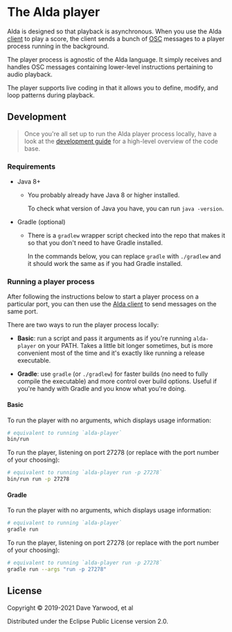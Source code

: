# The Alda player

Alda is designed so that playback is asynchronous. When you use the Alda
[client](../client) to play a score, the client sends a bunch of
[OSC][osc-intro] messages to a player process running in the background.

[osc-intro]: http://opensoundcontrol.org/introduction-osc

The player process is agnostic of the Alda language. It simply receives and
handles OSC messages containing lower-level instructions pertaining to audio
playback.

The player supports live coding in that it allows you to define, modify, and
loop patterns during playback.

## Development

> Once you're all set up to run the Alda player process locally, have a look at
> the [development guide](./doc/development-guide.md) for a high-level overview
> of the code base.

### Requirements

* Java 8+
  * You probably already have Java 8 or higher installed.

    To check what version of Java you have, you can run `java -version`.

* Gradle (optional)
  * There is a `gradlew` wrapper script checked into the repo that makes it so
    that you don't need to have Gradle installed.

    In the commands below, you can replace `gradle` with `./gradlew` and it
    should work the same as if you had Gradle installed.

### Running a player process

After following the instructions below to start a player process on a particular
port, you can then use the [Alda client](../client) to send messages on the same
port.

There are two ways to run the player process locally:

* **Basic**: run a script and pass it arguments as if you're running
  `alda-player` on your PATH. Takes a little bit longer sometimes, but is more
  convenient most of the time and it's exactly like running a release
  executable.

* **Gradle**: use `gradle` (or `./gradlew`) for faster builds (no need to fully
  compile the executable) and more control over build options. Useful if you're
  handy with Gradle and you know what you're doing.

#### Basic

To run the player with no arguments, which displays usage information:

```bash
# equivalent to running `alda-player`
bin/run
```

To run the player, listening on port 27278 (or replace with the port number of
your choosing):

```bash
# equivalent to running `alda-player run -p 27278`
bin/run run -p 27278
```

#### Gradle

To run the player with no arguments, which displays usage information:

```bash
# equivalent to running `alda-player`
gradle run
```

To run the player, listening on port 27278 (or replace with the port number of
your choosing):

```bash
# equivalent to running `alda-player run -p 27278`
gradle run --args "run -p 27278"
```

## License

Copyright © 2019-2021 Dave Yarwood, et al

Distributed under the Eclipse Public License version 2.0.
